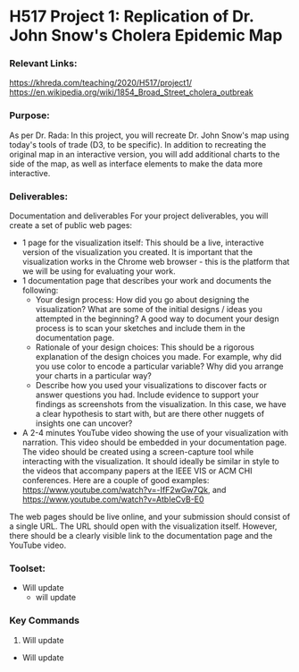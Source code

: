 # H517 Project 1: Replication of Dr. John Snow's Cholera Epidemic Map

### Relevant Links:
https://khreda.com/teaching/2020/H517/project1/
https://en.wikipedia.org/wiki/1854_Broad_Street_cholera_outbreak

### Purpose: 
As per Dr. Rada:
In this project, you will recreate Dr. John Snow's map using today's tools of trade (D3, to be specific). 
In addition to recreating the original map in an interactive version, you will add additional charts to the 
side of the map, as well as interface elements to make the data more interactive.

### Deliverables:
Documentation and deliverables
For your project deliverables, you will create a set of public web pages:

- 1 page for the visualization itself: This should be a live, interactive version of the visualization you created. It is important that the visualization works in the Chrome web browser - this is the platform that we will be using for evaluating your work.
- 1 documentation page that describes your work and documents the following:
    - Your design process: How did you go about designing the visualization? What are some of the initial designs / ideas you attempted in the beginning? A good way to document your design process is to scan your sketches and include them in the documentation page.
    - Rationale of your design choices: This should be a rigorous explanation of the design choices you made. For example, why did you use color to encode a particular variable? Why did you arrange your charts in a particular way?
    - Describe how you used your visualizations to discover facts or answer questions you had. Include evidence to support your findings as screenshots from the visualization. In this case, we have a clear hypothesis to start with, but are there other nuggets of insights one can uncover?
- A 2-4 minutes YouTube video showing the use of your visualization with narration. This video should be embedded in your documentation page. The video should be created using a screen-capture tool while interacting with the visualization. It should ideally be similar in style to the videos that accompany papers at the IEEE VIS or ACM CHI conferences. Here are a couple of good examples: https://www.youtube.com/watch?v=-IfF2wGw7Qk, and https://www.youtube.com/watch?v=AtbIeCvB-E0


The web pages should be live online, and your submission should consist of a single URL. The URL should open with the visualization itself. However, there should be a clearly visible link to the documentation page and the YouTube video.

### Toolset:
- Will update
  - will update

### Key Commands
1. Will update
  * Will update

